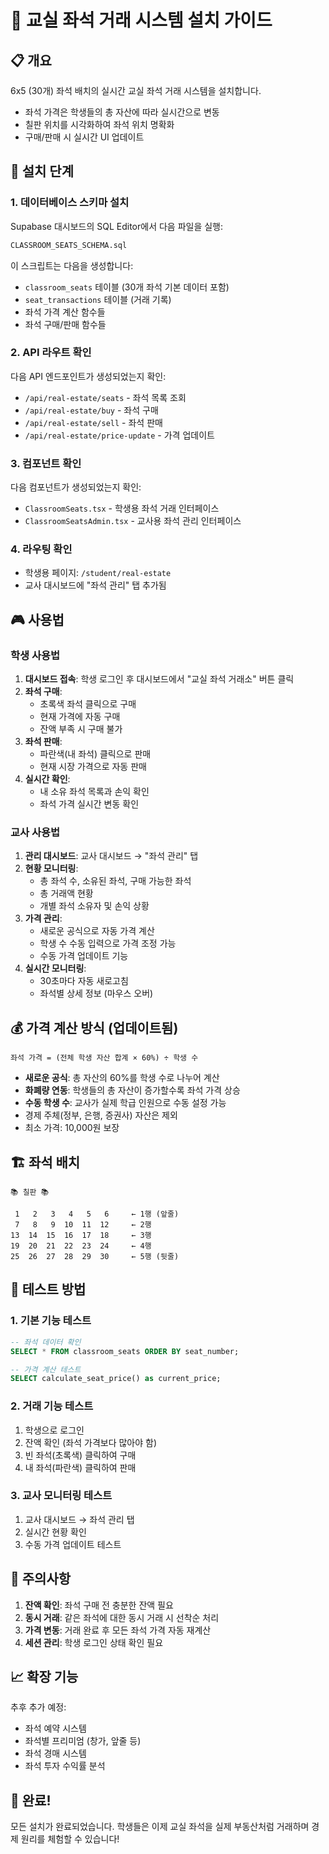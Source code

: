 # 🏫 교실 좌석 거래 시스템 설치 가이드

## 📋 개요

6x5 (30개) 좌석 배치의 실시간 교실 좌석 거래 시스템을 설치합니다.
- 좌석 가격은 학생들의 총 자산에 따라 실시간으로 변동
- 칠판 위치를 시각화하여 좌석 위치 명확화
- 구매/판매 시 실시간 UI 업데이트

## 🚀 설치 단계

### 1. 데이터베이스 스키마 설치

Supabase 대시보드의 SQL Editor에서 다음 파일을 실행:

```bash
CLASSROOM_SEATS_SCHEMA.sql
```

이 스크립트는 다음을 생성합니다:
- `classroom_seats` 테이블 (30개 좌석 기본 데이터 포함)
- `seat_transactions` 테이블 (거래 기록)
- 좌석 가격 계산 함수들
- 좌석 구매/판매 함수들

### 2. API 라우트 확인

다음 API 엔드포인트가 생성되었는지 확인:
- `/api/real-estate/seats` - 좌석 목록 조회
- `/api/real-estate/buy` - 좌석 구매
- `/api/real-estate/sell` - 좌석 판매  
- `/api/real-estate/price-update` - 가격 업데이트

### 3. 컴포넌트 확인

다음 컴포넌트가 생성되었는지 확인:
- `ClassroomSeats.tsx` - 학생용 좌석 거래 인터페이스
- `ClassroomSeatsAdmin.tsx` - 교사용 좌석 관리 인터페이스

### 4. 라우팅 확인

- 학생용 페이지: `/student/real-estate`
- 교사 대시보드에 "좌석 관리" 탭 추가됨

## 🎮 사용법

### 학생 사용법

1. **대시보드 접속**: 학생 로그인 후 대시보드에서 "교실 좌석 거래소" 버튼 클릭
2. **좌석 구매**: 
   - 초록색 좌석 클릭으로 구매
   - 현재 가격에 자동 구매
   - 잔액 부족 시 구매 불가
3. **좌석 판매**: 
   - 파란색(내 좌석) 클릭으로 판매
   - 현재 시장 가격으로 자동 판매
4. **실시간 확인**:
   - 내 소유 좌석 목록과 손익 확인
   - 좌석 가격 실시간 변동 확인

### 교사 사용법

1. **관리 대시보드**: 교사 대시보드 → "좌석 관리" 탭
2. **현황 모니터링**:
   - 총 좌석 수, 소유된 좌석, 구매 가능한 좌석
   - 총 거래액 현황
   - 개별 좌석 소유자 및 손익 상황
3. **가격 관리**:
   - 새로운 공식으로 자동 가격 계산
   - 학생 수 수동 입력으로 가격 조정 가능
   - 수동 가격 업데이트 기능
4. **실시간 모니터링**:
   - 30초마다 자동 새로고침
   - 좌석별 상세 정보 (마우스 오버)

## 💰 가격 계산 방식 (업데이트됨)

```
좌석 가격 = (전체 학생 자산 합계 × 60%) ÷ 학생 수
```

- **새로운 공식**: 총 자산의 60%를 학생 수로 나누어 계산
- **화폐량 연동**: 학생들의 총 자산이 증가할수록 좌석 가격 상승
- **수동 학생 수**: 교사가 실제 학급 인원으로 수동 설정 가능
- 경제 주체(정부, 은행, 증권사) 자산은 제외
- 최소 가격: 10,000원 보장

## 🏗️ 좌석 배치

```
📚 칠판 📚

 1   2   3   4   5   6     ← 1행 (앞줄)
 7   8   9  10  11  12     ← 2행
13  14  15  16  17  18     ← 3행  
19  20  21  22  23  24     ← 4행
25  26  27  28  29  30     ← 5행 (뒷줄)
```

## 🔧 테스트 방법

### 1. 기본 기능 테스트
```sql
-- 좌석 데이터 확인
SELECT * FROM classroom_seats ORDER BY seat_number;

-- 가격 계산 테스트
SELECT calculate_seat_price() as current_price;
```

### 2. 거래 기능 테스트
1. 학생으로 로그인
2. 잔액 확인 (좌석 가격보다 많아야 함)
3. 빈 좌석(초록색) 클릭하여 구매
4. 내 좌석(파란색) 클릭하여 판매

### 3. 교사 모니터링 테스트
1. 교사 대시보드 → 좌석 관리 탭
2. 실시간 현황 확인
3. 수동 가격 업데이트 테스트

## 🚨 주의사항

1. **잔액 확인**: 좌석 구매 전 충분한 잔액 필요
2. **동시 거래**: 같은 좌석에 대한 동시 거래 시 선착순 처리
3. **가격 변동**: 거래 완료 후 모든 좌석 가격 자동 재계산
4. **세션 관리**: 학생 로그인 상태 확인 필요

## 📈 확장 기능

추후 추가 예정:
- 좌석 예약 시스템
- 좌석별 프리미엄 (창가, 앞줄 등)
- 좌석 경매 시스템
- 좌석 투자 수익률 분석

## 🎉 완료!

모든 설치가 완료되었습니다. 학생들은 이제 교실 좌석을 실제 부동산처럼 거래하며 경제 원리를 체험할 수 있습니다!